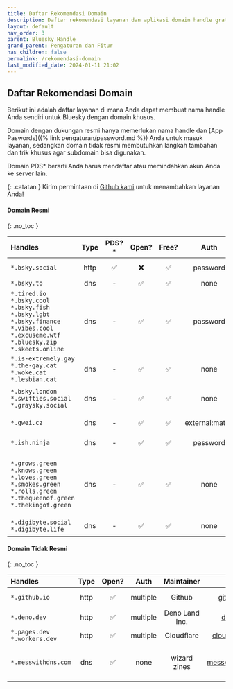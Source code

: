 ```yaml
---
title: Daftar Rekomendasi Domain
description: Daftar rekomendasi layanan dan aplikasi domain handle gratis untuk Bluesky.
layout: default
nav_order: 3
parent: Bluesky Handle
grand_parent: Pengaturan dan Fitur
has_children: false
permalink: /rekomendasi-domain
last_modified_date: 2024-01-11 21:02
---
```


## Daftar Rekomendasi Domain

Berikut ini adalah daftar layanan di mana Anda dapat membuat nama handle Anda sendiri untuk Bluesky dengan domain khusus.

Domain dengan dukungan resmi hanya memerlukan nama handle dan [App Paswords]({% link pengaturan/password.md %}) Anda untuk masuk layanan, sedangkan domain tidak resmi membutuhkan langkah tambahan dan trik khusus agar subdomain bisa digunakan.

Domain PDS* berarti Anda harus mendaftar atau memindahkan akun Anda ke server lain.

{: .catatan }
Kirim permintaan di [Github kami](https://github.com/oops-wtf/bsky-docs/tree/main/pengaturan/handle.md) untuk menambahkan layanan Anda!

#### Domain Resmi
{: .no_toc }

| Handles   | Type  | PDS?*  | Open? | Free? | Auth  | Maintainer    | Links |
|:--- |:---:|:---:|:---:|:---:|:---:|:---:|:---:|
| `*.bsky.social` | http | ✅ | ❌ | ✅ | password | [Bluesky PBLLC](https://bsky.app/profile/did:plc:z72i7hdynmk6r22z27h6tvur) | [bsky.app](https://bsky.app/)<br>([github](https://github.com/bluesky-social)) |
| `*.bsky.to`| dns | - | ✅ | ✅ | none | [@andrew.bsky.to](https://bsky.app/profile/andrew.bsky.to) | [bsky.to](https://bsky.to)
| `*.tired.io`<br>`*.bsky.cool`<br>`*.bsky.fish`<br>`*.bsky.lgbt`<br>`*.bsky.finance`<br>`*.vibes.cool`<br>`*.excuseme.wtf`<br>`*.bluesky.zip`<br>`*.skeets.online` | dns | - | ✅ | ✅ | password | [@darn.fish](https://bsky.app/profile/did:plc:7qw3ldjppmwmtjoak3egctdb) | [skyna.me](https://skyna.me/)<br>([github](https://github.com/darnfish/skyname)) |
| `*.is-extremely.gay`<br>`*.the-gay.cat`<br>`*.woke.cat`<br>`*.lesbian.cat` | dns | - | ✅ | ✅ | none | [@domi.zip](https://bsky.app/profile/did:plc:7bwr7mioqql34n2mrqwqypbz) | [handles.domi.zip](https://handles.domi.zip/)<br>([github](https://github.com/SlickDomique/open-handles)) |
| `*.bsky.london`<br>`*.swifties.social`<br>`*.graysky.social` | dns | - | ✅ | ✅ | none | [@pfrazees.monster](https://bsky.app/profile/did:plc:p2cp5gopk7mgjegy6wadk3ep) | [bsky.london](https://bsky.london/)<br>[swifties.social](https://swifties.social/)<br>[graysky.social](https://graysky.social/) |
| `*.gwei.cz` | dns | - | ✅ | ✅ | external:matrix | [@gwei.cz](https://bsky.app/profile/did:plc:2bs6eyzyjkqb5gmqbfurccx2) | [element chat](https://app.element.io/#/room/bluesky:gwei.cz)<br>([github](https://github.com/gweicz/atproto-handle-matrix-bot)) |
| `*.ish.ninja` | dns | - | ✅ | ✅ | password | [@ishaanbedi.in](https://bsky.app/profile/did:plc:d5d2pdxfn2feddaqrxg337ta) | [ish.ninja](https://www.ish.ninja/)<br>([github](https://github.com/ishaanbedi/ish.ninja)) |
| `*.grows.green`<br>`*.knows.green`<br>`*.loves.green`<br>`*.smokes.green`<br>`*.rolls.green`<br>`*.thequeenof.green`<br>`*.thekingof.green` | dns | - | ✅ | ✅ | none | [@Adirondack.Green](https://bsky.app/profile/did:plc:r2jsoijmenfb67klwdc3hyav) | [grows.green](https://grows.green)<br>[knows.green](https://knows.green)<br>[loves.green](https://loves.green)<br>[smokes.green](https://smokes.green)<br>[rolls.green](https://rolls.green)<br>[thequeenof.green](https://thequeenof.green)<br>[thekingof.green](https://thekingof.green) |
| `*.digibyte.social`<br>`*.digibyte.life` | dns | - | ✅ | ✅ | none | [@olly.st](https://bsky.app/profile/olly.st) | [digibyte.social](https://digibyte.social)<br>[digibyte.life](https://digibyte.life) |

#### Domain Tidak Resmi
{: .no_toc }

| Handles | Type | Open? | Auth | Maintainer | Links | Notes |
|:--- |:---:|:---:|:---:|:---:|:---:|:---:|
| `*.github.io` | http | ✅ | multiple | Github | [github.com](https://github.com) | Github Pages |
| `*.deno.dev` | http | ✅ | multiple | Deno Land Inc. | [deno.dev](https://deno.com) |  |
| `*.pages.dev`<br>`*.workers.dev` | http | ✅ | multiple | Cloudflare | [cloudflare.com](https://cloudflare.com) | |
| `*.messwithdns.com` | dns | ✅ | none | wizard zines | [messwithdns.com](http://messwithdns.com/) | only temporary, suitable for testing |